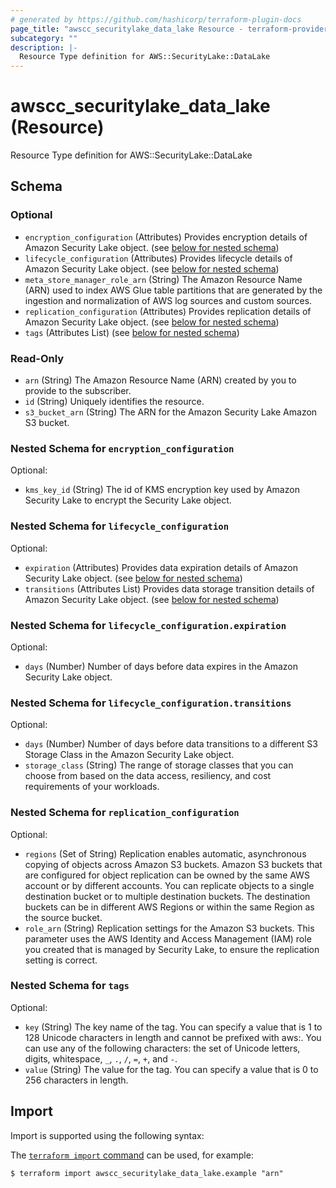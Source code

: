 ```yaml
---
# generated by https://github.com/hashicorp/terraform-plugin-docs
page_title: "awscc_securitylake_data_lake Resource - terraform-provider-awscc"
subcategory: ""
description: |-
  Resource Type definition for AWS::SecurityLake::DataLake
---
```


# awscc_securitylake_data_lake (Resource)

Resource Type definition for AWS::SecurityLake::DataLake



<!-- schema generated by tfplugindocs -->
## Schema

### Optional

- `encryption_configuration` (Attributes) Provides encryption details of Amazon Security Lake object. (see [below for nested schema](#nestedatt--encryption_configuration))
- `lifecycle_configuration` (Attributes) Provides lifecycle details of Amazon Security Lake object. (see [below for nested schema](#nestedatt--lifecycle_configuration))
- `meta_store_manager_role_arn` (String) The Amazon Resource Name (ARN) used to index AWS Glue table partitions that are generated by the ingestion and normalization of AWS log sources and custom sources.
- `replication_configuration` (Attributes) Provides replication details of Amazon Security Lake object. (see [below for nested schema](#nestedatt--replication_configuration))
- `tags` (Attributes List) (see [below for nested schema](#nestedatt--tags))

### Read-Only

- `arn` (String) The Amazon Resource Name (ARN) created by you to provide to the subscriber.
- `id` (String) Uniquely identifies the resource.
- `s3_bucket_arn` (String) The ARN for the Amazon Security Lake Amazon S3 bucket.

<a id="nestedatt--encryption_configuration"></a>
### Nested Schema for `encryption_configuration`

Optional:

- `kms_key_id` (String) The id of KMS encryption key used by Amazon Security Lake to encrypt the Security Lake object.


<a id="nestedatt--lifecycle_configuration"></a>
### Nested Schema for `lifecycle_configuration`

Optional:

- `expiration` (Attributes) Provides data expiration details of Amazon Security Lake object. (see [below for nested schema](#nestedatt--lifecycle_configuration--expiration))
- `transitions` (Attributes List) Provides data storage transition details of Amazon Security Lake object. (see [below for nested schema](#nestedatt--lifecycle_configuration--transitions))

<a id="nestedatt--lifecycle_configuration--expiration"></a>
### Nested Schema for `lifecycle_configuration.expiration`

Optional:

- `days` (Number) Number of days before data expires in the Amazon Security Lake object.


<a id="nestedatt--lifecycle_configuration--transitions"></a>
### Nested Schema for `lifecycle_configuration.transitions`

Optional:

- `days` (Number) Number of days before data transitions to a different S3 Storage Class in the Amazon Security Lake object.
- `storage_class` (String) The range of storage classes that you can choose from based on the data access, resiliency, and cost requirements of your workloads.



<a id="nestedatt--replication_configuration"></a>
### Nested Schema for `replication_configuration`

Optional:

- `regions` (Set of String) Replication enables automatic, asynchronous copying of objects across Amazon S3 buckets. Amazon S3 buckets that are configured for object replication can be owned by the same AWS account or by different accounts. You can replicate objects to a single destination bucket or to multiple destination buckets. The destination buckets can be in different AWS Regions or within the same Region as the source bucket.
- `role_arn` (String) Replication settings for the Amazon S3 buckets. This parameter uses the AWS Identity and Access Management (IAM) role you created that is managed by Security Lake, to ensure the replication setting is correct.


<a id="nestedatt--tags"></a>
### Nested Schema for `tags`

Optional:

- `key` (String) The key name of the tag. You can specify a value that is 1 to 128 Unicode characters in length and cannot be prefixed with aws:. You can use any of the following characters: the set of Unicode letters, digits, whitespace, `_`, `.`, `/`, `=`, `+`, and `-`.
- `value` (String) The value for the tag. You can specify a value that is 0 to 256 characters in length.

## Import

Import is supported using the following syntax:

The [`terraform import` command](https://developer.hashicorp.com/terraform/cli/commands/import) can be used, for example:

```shell
$ terraform import awscc_securitylake_data_lake.example "arn"
```
